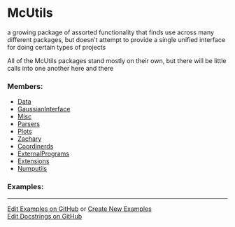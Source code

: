 # <a id="McUtils">McUtils</a>
    
a growing package of assorted functionality that finds use across many different packages, but doesn't attempt to
provide a single unified interface for doing certain types of projects

All of the McUtils packages stand mostly on their own, but there will be little calls into one another here and there

### Members:

  - [Data](McUtils/Data.md)
  - [GaussianInterface](McUtils/GaussianInterface.md)
  - [Misc](McUtils/Misc.md)
  - [Parsers](McUtils/Parsers.md)
  - [Plots](McUtils/Plots.md)
  - [Zachary](McUtils/Zachary.md)
  - [Coordinerds](McUtils/Coordinerds.md)
  - [ExternalPrograms](McUtils/ExternalPrograms.md)
  - [Extensions](McUtils/Extensions.md)
  - [Numputils](McUtils/Numputils.md)

### Examples:



___

[Edit Examples on GitHub](https://github.com/McCoyGroup/References/edit/gh-pages/Documentation/examples/McUtils.md) or 
[Create New Examples](https://github.com/McCoyGroup/References/new/gh-pages/?filename=Documentation/examples/McUtils.md) <br/>
[Edit Docstrings on GitHub](https://github.com/McCoyGroup/McUtils/edit/master/__init__.py?message=Update%20Docs)
